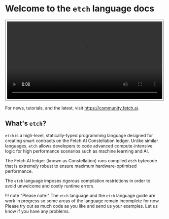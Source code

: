 <h1>Welcome to the <code>etch</code> language docs</h1>

<center>
<video controls loop width=100% autoplay style="padding:3px;border:3px;border-style:groove;border-color:#FFFFFF;">
 <source src="movies/hello.mp4" type="video/mp4">
Your browser does not support the video tag.
</video></br>
</center>

For news, tutorials, and the latest, visit <a href="https://community.fetch.ai/" target=_blank>https://community.fetch.ai</a>.

<h2>What's <code>etch</code>?</h2>

`etch` is a high-level, statically-typed programming language designed for creating smart contracts on the Fetch.AI Constellation ledger. Unlike similar languages, `etch` allows developers to code advanced compute-intensive logic for high performance scenarios such as machine learning and AI.

The Fetch.AI ledger (known as Constellation) runs compiled `etch` bytecode that is extremely robust to ensure maximum hardware-optimised performance.

The `etch` language imposes rigorous compilation restrictions in order to avoid unwelcome and costly runtime errors. 

!!! note "Please note:"
    The `etch` language and the `etch` language guide are work in progress so some areas of the language remain incomplete for now. Please try out as much code as you like and send us your examples. Let us know if you have any problems.

<br/>
